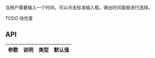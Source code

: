 当用户需要输入一个时间，可以点击标准输入框，弹出时间面板进行选择。

TODO 待完善

## API

| 参数 | 说明 | 类型 | 默认值 |
| ---- | ---- | ---- | ------ |
